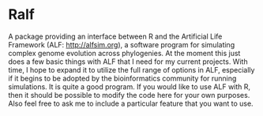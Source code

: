 Ralf
====

A package providing an interface between R and the Artificial Life Framework (ALF: http://alfsim.org), a software program for simulating complex genome evolution across phylogenies. At the moment this just does a few basic things with ALF that I need for my current projects. With time, I hope to expand it to utilize the full range of options in ALF, especially if it begins to be adopted by the bioinformatics community for running simulations. It is quite a good program. If you would like to use ALF with R, then it should be possible to modify the code here for your own purposes. Also feel free to ask me to include a particular feature that you want to use.
